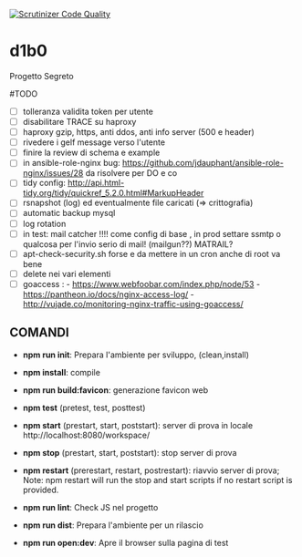 [![Scrutinizer Code Quality](https://scrutinizer-ci.com/g/BitPrepared/d1b0/badges/quality-score.png?b=master)](https://scrutinizer-ci.com/g/BitPrepared/d1b0/?branch=master)

# d1b0
Progetto Segreto


#TODO

*[ ] tolleranza validita token per utente
*[ ] disabilitare TRACE su haproxy
*[ ] haproxy gzip, https, anti ddos, anti info server (500 e header)
*[ ] rivedere i gelf message verso l'utente
*[ ] finire la review di schema e example
*[ ] in ansible-role-nginx bug: https://github.com/jdauphant/ansible-role-nginx/issues/28 da risolvere per DO e co
*[ ] tidy config: http://api.html-tidy.org/tidy/quickref_5.2.0.html#MarkupHeader
*[ ] rsnapshot (log) ed eventualmente file caricati (=> crittografia)
*[ ] automatic backup mysql
*[ ] log rotation
*[ ] in test: mail catcher !!!! come config di base , in prod settare ssmtp o qualcosa per l'invio serio di mail! (mailgun??) MATRAIL?
*[ ] apt-check-security.sh forse e da mettere in un cron anche di root va bene
*[ ] delete nei vari elementi
*[ ] goaccess :
      - https://www.webfoobar.com/index.php/node/53
      - https://pantheon.io/docs/nginx-access-log/
      - http://vujade.co/monitoring-nginx-traffic-using-goaccess/

## COMANDI

  * **npm run init**: Prepara l'ambiente per sviluppo, (clean,install)

  * **npm install**: compile

  * **npm run build:favicon**: generazione favicon web

  * **npm test** (pretest, test, posttest)

  * **npm start** (prestart, start, poststart): server di prova in locale http://localhost:8080/workspace/

  * **npm stop** (prestart, start, poststart): stop server di prova

  * **npm restart** (prerestart, restart, postrestart): riavvio server di prova; Note: npm restart will run the stop and start scripts if no restart script is provided.

  * **npm run lint**: Check JS nel progetto

  * **npm run dist**: Prepara l'ambiente per un rilascio

  * **npm run open:dev**: Apre il browser sulla pagina di test
